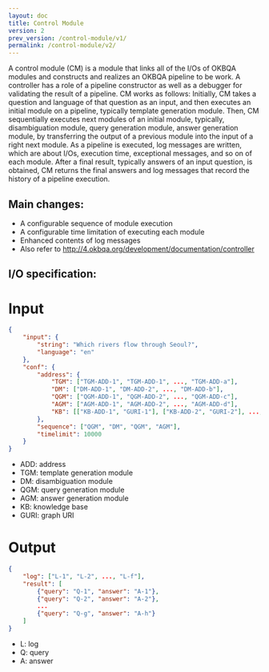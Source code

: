 ```yaml
---
layout: doc
title: Control Module
version: 2
prev_version: /control-module/v1/
permalink: /control-module/v2/
---
```


A control module (CM) is a module that links all of the I/Os of OKBQA modules and constructs and realizes an OKBQA pipeline to be work. A controller has a role of a pipeline constructor as well as a debugger for validating the result of a pipeline. CM works as follows: Initially, CM takes a question and language of that question as an input, and then executes an initial module on a pipeline, typically template generation module. Then, CM sequentially executes next modules of an initial module, typically, disambiguation module, query generation module, answer generation module, by transferring the output of a previous module into the input of a right next module. As a pipeline is executed, log messages are written, which are about I/Os, execution time, exceptional messages, and so on of each module. After a final result, typically answers of an input question, is obtained, CM returns the final answers and log messages that record the history of a pipeline execution.

## Main changes: 
- A configurable sequence of module execution
- A configurable time limitation of executing each module
- Enhanced contents of log messages
- Also refer to http://4.okbqa.org/development/documentation/controller

## I/O specification:
# Input

```JSON
{
    "input": {
        "string": "Which rivers flow through Seoul?",
        "language": "en"
    },
    "conf": {
        "address": {
            "TGM": ["TGM-ADD-1", "TGM-ADD-1", ..., "TGM-ADD-a"],
            "DM": ["DM-ADD-1", "DM-ADD-2", ..., "DM-ADD-b"],
            "QGM": ["QGM-ADD-1", "QGM-ADD-2", ..., "QGM-ADD-c"],
            "AGM": ["AGM-ADD-1", "AGM-ADD-2", ..., "AGM-ADD-d"],
            "KB": [["KB-ADD-1", "GURI-1"], ["KB-ADD-2", "GURI-2"], ..., ["KB-ADD-e", "GURI-e"]]
        },
        "sequence": ["QGM", "DM", "QGM", "AGM"],
        "timelimit": 10000    
    }
}
```
* ADD: address
* TGM: template generation module
* DM: disambiguation module
* QGM: query generation module
* AGM: answer generation module
* KB: knowledge base
* GURI: graph URI

# Output

```JSON
{
    "log": ["L-1", "L-2", ..., "L-f"],
    "result": [
        {"query": "Q-1", "answer": "A-1"},
        {"query": "Q-2", "answer": "A-2"},
        ...
        {"query": "Q-g", "answer": "A-h"}
    ]
}
```
* L: log
* Q: query
* A: answer